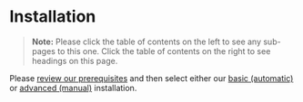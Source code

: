[title]: # (Installation)
[tags]: # (Setup,Install)
[priority]: #	(1000)
[redirect]: # (SSInstallationGuides)

# Installation

> **Note:** Please click the table of contents on the left to see any sub-pages to this one. Click the table of contents on the right to see headings on this page.

Please [review our prerequisites](../prerequisites/index.md) and then select either our [basic (automatic)](../installation/basic-installation-automatic/index.md) or [advanced (manual)](../installation/advanced-installation-manual/index.md) installation.

